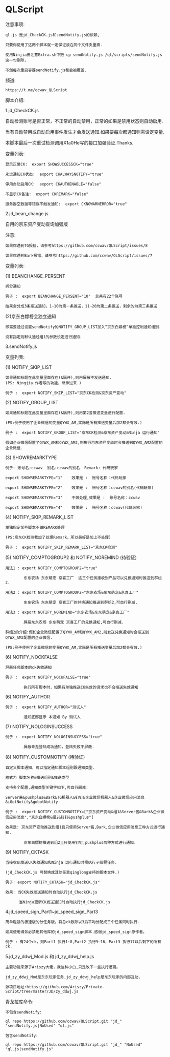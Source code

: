 # QLScript

注意事项: 

    ql.js 是jd_CheckCK.js和sendNotify.js的依赖,
	
	只要你使用了这两个脚本就一定保证放在同个文件夹里面.
	
	使用Ninjia要注意Extra.sh中把 cp sendNotify.js /ql/scripts/sendNotify.js 这一句删除，
	
	不然每次重启容器sendNotify.js都会被覆盖.

频道:
	
	https://t.me/ccwav_QLScript
	
	
脚本介绍:

1.jd_CheckCK.js

自动检测账号是否正常，不正常的自动禁用，正常的如果是禁用状态则自动启用.

当有自动禁用或自动启用事件发生才会发送通知.如果要每次都通知则需设定变量.

本脚本最后一次重试检测调用X1a0He写的接口加强验证.Thanks.

变量列表:
	
	显示正常CK:  export SHOWSUCCESSCK="true"

	永远通知CK状态:  export CKALWAYSNOTIFY="true"

	停用自动启用CK:  export CKAUTOENABLE="false"

	不显示CK备注:  export CKREMARK="false"
	
	服务器空数据等错误不触发通知:  export CKNOWARNERROR="true"

2.jd_bean_change.js

自用的京东资产变动查询加强版

注意: 

	如果你遇到TG报错，请参考https://github.com/ccwav/QLScript/issues/8
	
	如果你遇到Bark报错，请参考https://github.com/ccwav/QLScript/issues/7

变量列表:

(1) BEANCHANGE_PERSENT

    拆分通知
	
    例子 :  export BEANCHANGE_PERSENT="10"  总共有22个账号
	
	结果会分成3条推送通知，1~10为第一条推送，11~20为第二条推送，剩余的为第三条推送

(2)京东白嫖榜会独立通知
   
	即需要通过设置sendNotify的NOTIFY_GROUP_LIST加入“京东白嫖榜”单独控制通知组别.
	
	没有指定则默认通过组1的参数设定进行通知.


3.sendNotify.js 

变量列表:

(1) NOTIFY_SKIP_LIST

    如果通知标题在此变量里面存在(&隔开),则用屏蔽不发送通知.
	(PS: Ningjia 作者写的功能，继承过来.)
	
    例子 :  export NOTIFY_SKIP_LIST="京东CK检测&京东资产变动"
	
(2) NOTIFY_GROUP_LIST

    如果通知标题在此变量里面存在(&隔开),则用第2套推送变量进行配置.
	
	(PS:例子使用了企业微信的变量QYWX_AM,实际是所有推送变量后加2都会有效.)
	
    例子 :  export NOTIFY_GROUP_LIST="京东CK检测&京东资产变动&Ninja 运行通知"
	
	假如企业微信配置了QYWX_AM和QYWX_AM2,则执行京东资产变动时会推送到QYWX_AM2配置的企业微信.
	
(3) SHOWREMARKTYPE

	例子: 账号名:ccwav  别名:ccwav的别名  Remark: 代码玩家
	
	export SHOWREMARKTYPE="1"    效果是 :  账号名称：代码玩家
	
    export SHOWREMARKTYPE="2"    效果是 :  账号名称：ccwav的别名(代码玩家)
	
    export SHOWREMARKTYPE="3"    不做处理,效果是 :  账号名称：ccwav   
	
	export SHOWREMARKTYPE="4"    效果是 :  账号名称：ccwav(代码玩家)
	
(4) NOTIFY_SKIP_REMARK_LIST 

	单独指定某些脚本不做REMARK处理
	
	(PS:京东CK检测我加了处理Remark，所以最好是加上不处理)
	
	例子 :  export NOTIFY_SKIP_REMARK_LIST="京东CK检测"  

(5) NOTIFY_COMPTOGROUP2 和 NOTIFY_NOREMIND (待验证)

	用法1 : export NOTIFY_COMPTOGROUP2="true"	

		    东东农场 东东萌宠 京喜工厂  这三个任务接收到产品可以兑换通知时推送到群组2.
			
	用法2 : export NOTIFY_COMPTOGROUP2="东东农场&东东萌宠&京喜工厂"	

		    东东农场 东东萌宠 京喜工厂的兑换通知推送到群组2,可自行删减.		
			
	用法3 : export NOTIFY_NOREMIND="东东农场&东东萌宠&京喜工厂"	

		    屏蔽东东农场 东东萌宠 京喜工厂的兑换通知,可自行删减.		
	
	群组2的介绍:假如企业微信配置了QYWX_AM和QYWX_AM2,则发送兑换通知时会推送到QYWX_AM2配置的企业微信.
	
	(PS:例子使用了企业微信的变量QYWX_AM,实际是所有推送变量后加2都会有效.)

(6) NOTIFY_NOCKFALSE

	屏蔽任务脚本的ck失效通知

	例子 :  export NOTIFY_NOCKFALSE="true"	
	
	        执行所有脚本时，如果有单独推送CK失效的请求也不会推送失效通知

(6) NOTIFY_AUTHOR	
		
	例子 :  export NOTIFY_AUTHOR="测试人"
			
			通知底部显示 本通知 By 测试人

(7) NOTIFY_NOLOGINSUCCESS

	例子 :  export NOTIFY_NOLOGINSUCCESS="true" 
			
			屏蔽青龙登陆成功通知，登陆失败不屏蔽.

(8) NOTIFY_CUSTOMNOTIFY (待验证)
	
	自定义脚本通知，可以指定通知脚本组别跟通知类型.
	
	格式为 脚本名称&推送组别&推送类型
	
	支持多个配置,通知类型关键字如下,可自行删减:
	
	Server酱&pushplus&Bark&TG机器人&钉钉&企业微信机器人&企业微信应用消息&iGotNotify&gobotNotify	
	
	例子 :  export NOTIFY_CUSTOMNOTIFY=["京东资产变动&组1&Server酱&Bark&企业微信应用消息","京东白嫖榜&组2&钉钉&pushplus"] 
	
	效果是: 京东资产变动推送到组1且只使用Server酱,Bark,企业微信应用消息三种方式进行通知.
	
			京东白嫖榜推送到组2且只使用钉钉,pushplus两种方式进行通知.
	
(9) NOTIFY_CKTASK

	当接收到发送CK失效通知和Ninja 运行通知时候执行子线程任务.
	
	(jd_CheckCK.js 可替换成其他任意qinglong支持的脚本文件.)
	
	例子: export NOTIFY_CKTASK="jd_CheckCK.js"
	
	效果: 当CK失效发送通知时自动执行jd_CheckCK.js
	
		  当Ninja更新CK发送通知时自动执行jd_CheckCK.js

4.jd_speed_sign_Part1~jd_speed_sign_Part3

	简单粗暴的极速版的分任务版，将总ck数除以3后平均分配成三个任务同时执行.
	
	如果使用请务必禁用其他库的jd_speed_sign脚本.感谢jd_speed_sign原作者。
	
	例子 : 有24个ck，则Part1 执行1~8,Part2 执行9~16，Part3 执行17以后剩下的所有ck.

5.jd_zy_ddwj_Mod.js 和 jd_zy_ddwj_help.js

	主要功能来源于Ariszy大佬，我这种小白,只是改下一些执行逻辑。
	
	jd_zy_ddwj_Mod是东东玩家任务,jd_zy_ddwj_help是东东玩家的内部互助.
	
	源项目地址:https://github.com/Ariszy/Private-Script/tree/master/JD/zy_ddwj.js
	
青龙拉库命令:

	不包含sendNotify:

	ql repo https://github.com/ccwav/QLScript.git "jd_" "sendNotify.js|NoUsed" "ql.js"

	包含sendNotify:

	ql repo https://github.com/ccwav/QLScript.git "jd_" "NoUsed" "ql.js|sendNotify.js"
